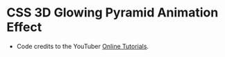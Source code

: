 # CSS 3D Glowing Pyramid Animation Effect

* Code credits to the YouTuber [Online Tutorials](https://www.youtube.com/@OnlineTutorialsYT).